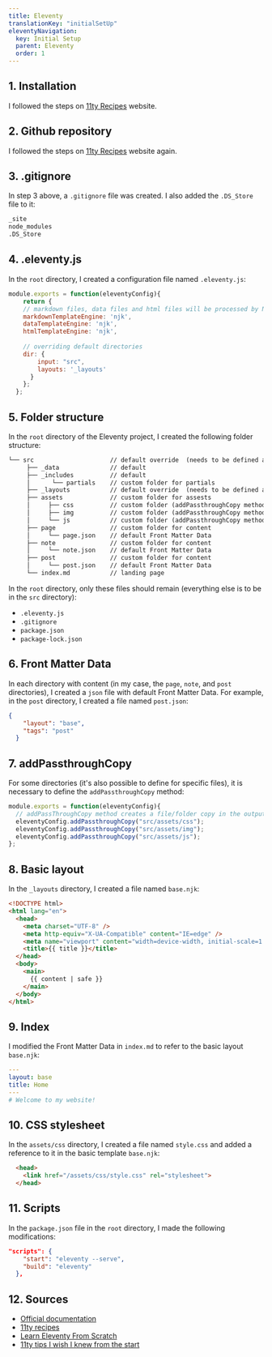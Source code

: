 ```yaml
---
title: Eleventy
translationKey: "initialSetUp"
eleventyNavigation:
  key: Initial Setup
  parent: Eleventy
  order: 1
---
```

## 1. Installation
I followed the steps on [11ty Recipes](https://11ty.recipes/recipes/start-an-eleventy-site-from-scratch/) website.

## 2. Github repository 
I followed the steps on [11ty Recipes](https://11ty.recipes/recipes/create-a-github-repository-for-your-eleventy-site/) website again. 

## 3. .gitignore
In step 3 above, a `.gitignore` file was created. I also added the `.DS_Store` file to it:

```html
_site 
node_modules 
.DS_Store
```

## 4. .eleventy.js 
In the `root` directory, I created a configuration file named `.eleventy.js`:  

```js
module.exports = function(eleventyConfig){
    return {
    // markdown files, data files and html files will be processed by Nunjucks
    markdownTemplateEngine: 'njk',
    dataTemplateEngine: 'njk',
    htmlTemplateEngine: 'njk',  
    
    // overriding default directories
    dir: {
        input: "src",
        layouts: '_layouts'
      }
    };
  };
```

## 5. Folder structure
In the `root` directory of the Eleventy project, I created the following folder structure:

```html
└── src                     // default override  (needs to be defined as "dir" in .eleventy.js)
     ├── _data              // default
     ├── _includes          // default
     │      └── partials    // custom folder for partials       
     ├── _layouts           // default override  (needs to be defined as "dir" in .eleventy.js)
     ├── assets             // custom folder for assests
     │     ├── css          // custom folder (addPassthroughCopy method needed in .eleventy.js)
     │     ├── img          // custom folder (addPassthroughCopy method needed in .eleventy.js)
     │     └── js           // custom folder (addPassthroughCopy method needed in .eleventy.js)
     ├── page               // custom folder for content
     │     └── page.json    // default Front Matter Data
     ├── note               // custom folder for content
     │     └── note.json    // default Front Matter Data
     ├── post               // custom folder for content
     │     └── post.json    // default Front Matter Data
     └── index.md           // landing page
```
In the `root` directory, only these files should remain (everything else is to be in the `src` directory):
- `.eleventy.js`
- `.gitignore`
- `package.json`
- `package-lock.json`

## 6. Front Matter Data
In each directory with content (in my case, the `page`, `note`, and `post` directories), I created a `json` file with default Front Matter Data. For example, in the `post` directory, I created a file named `post.json`:

```json
{
    "layout": "base",
    "tags": "post"
  }
```

## 7. addPassthroughCopy
For some directories (it's also possible to define for specific files), it is necessary to define the `addPassthroughCopy` method:

```js
module.exports = function(eleventyConfig){
  // addPassThroughCopy method creates a file/folder copy in the output directory
  eleventyConfig.addPassthroughCopy("src/assets/css");
  eleventyConfig.addPassthroughCopy("src/assets/img");
  eleventyConfig.addPassthroughCopy("src/assets/js");
};
```

## 8. Basic layout 
In the `_layouts` directory, I created a file named `base.njk`:

```html
<!DOCTYPE html>
<html lang="en">
  <head>
    <meta charset="UTF-8" />
    <meta http-equiv="X-UA-Compatible" content="IE=edge" />
    <meta name="viewport" content="width=device-width, initial-scale=1.0" />
    <title>{{ title }}</title> 
  </head>
  <body>
    <main>
      {{ content | safe }}    
    </main>
  </body>
</html>
```

## 9. Index
I modified the Front Matter Data in `index.md` to refer to the basic layout `base.njk`:
```yaml
---
layout: base
title: Home
---
# Welcome to my website!
```

## 10. CSS stylesheet
In the `assets/css` directory, I created a file named `style.css` and added a reference to it in the basic template `base.njk`:

```html
  <head>
    <link href="/assets/css/style.css" rel="stylesheet"> 
  </head>
```

## 11. Scripts
In the `package.json` file in the `root` directory, I made the following modifications:

```json
"scripts": {
    "start": "eleventy --serve",
    "build": "eleventy"
  },
```

## 12. Sources
- [Official documentation](https://www.11ty.dev/docs/get-started/)
- [11ty recipes](https://11ty.recipes)
- [Learn Eleventy From Scratch](https://learneleventyfromscratch.com)
- [11ty tips I wish I knew from the start](https://davidea.st/articles/11ty-tips-i-wish-i-knew-from-the-start/)
